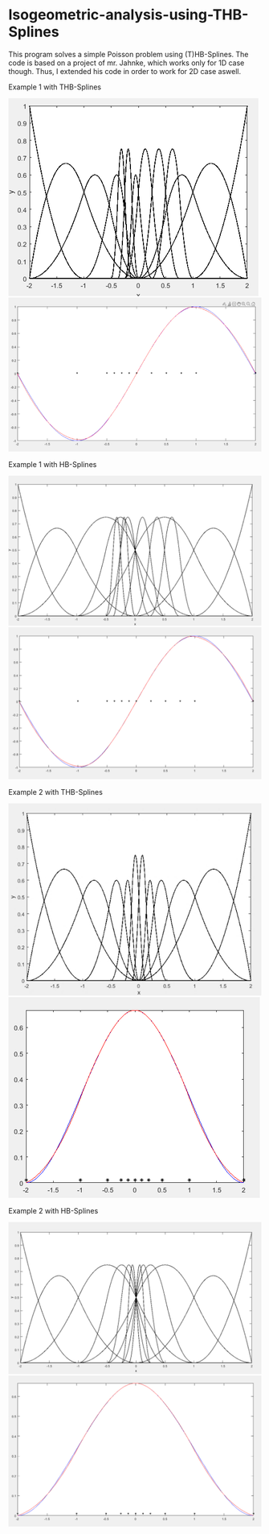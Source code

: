 # Isogeometric-analysis-using-THB-Splines

This program solves a simple Poisson problem using (T)HB-Splines. The code is based on a project of mr. Jahnke, which works only for 1D case though. Thus, I extended his code in order to work for 2D case aswell.


Example 1 with THB-Splines


![](images/bas1.png)
![](images/sol1.png)


Example 1 with HB-Splines


![](images/bas11.png)
![](images/sol11.png)


Example 2 with THB-Splines


![](images/bas2.png)
![](images/sol2.png)


Example 2 with HB-Splines


![](images/bas22.png)
![](images/sol22.png)
